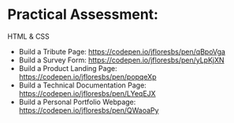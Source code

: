 # Practical Assessment:

HTML & CSS
  - Build a Tribute Page: https://codepen.io/jfloresbs/pen/qBpoVga
  - Build a Survey Form: https://codepen.io/jfloresbs/pen/yLpKjXN
  - Build a Product Landing Page: https://codepen.io/jfloresbs/pen/popqeXp
  - Build a Technical Documentation Page: https://codepen.io/jfloresbs/pen/LYeqEJX
  - Build a Personal Portfolio Webpage: https://codepen.io/jfloresbs/pen/QWaoaPy
